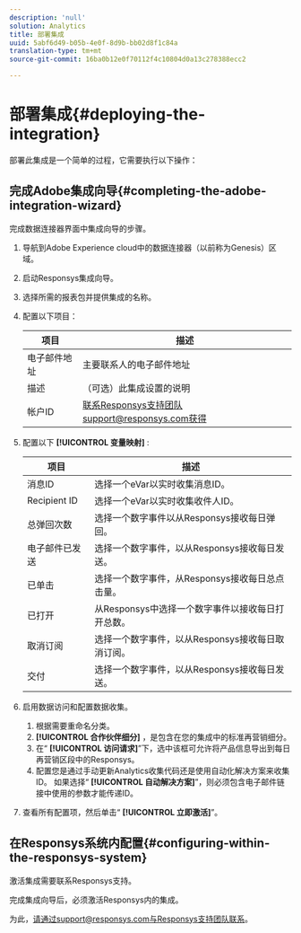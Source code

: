 ```yaml
---
description: 'null'
solution: Analytics
title: 部署集成
uuid: 5abf6d49-b05b-4e0f-8d9b-bb02d8f1c84a
translation-type: tm+mt
source-git-commit: 16ba0b12e0f70112f4c10804d0a13c278388ecc2

---
```



# 部署集成{#deploying-the-integration}

部署此集成是一个简单的过程，它需要执行以下操作：

## 完成Adobe集成向导{#completing-the-adobe-integration-wizard}

完成数据连接器界面中集成向导的步骤。

1. 导航到Adobe Experience cloud中的数据连接器（以前称为Genesis）区域。
1. 启动Responsys集成向导。
1. 选择所需的报表包并提供集成的名称。
1. 配置以下项目：

   | 项目 | 描述 |
   |---|---|
   | 电子邮件地址 | 主要联系人的电子邮件地址 |
   | 描述 | （可选）此集成设置的说明 |
   | 帐户ID | 联系Responsys支持团队support@responsys.com获得 |

1. 配置以下 **[!UICONTROL 变量映射]** :

   | 项目 | 描述 |
   |---|---|
   | 消息ID | 选择一个eVar以实时收集消息ID。 |
   | Recipient ID | 选择一个eVar以实时收集收件人ID。 |
   | 总弹回次数 | 选择一个数字事件以从Responsys接收每日弹回。 |
   | 电子邮件已发送 | 选择一个数字事件，以从Responsys接收每日发送。 |
   | 已单击 | 选择一个数字事件，从Responsys接收每日总点击量。 |
   | 已打开 | 从Responsys中选择一个数字事件以接收每日打开总数。 |
   | 取消订阅 | 选择一个数字事件，以从Responsys接收每日取消订阅。 |
   | 交付 | 选择一个数字事件，以从Responsys接收每日发送。 |

1. 启用数据访问和配置数据收集。
   1. 根据需要重命名分类。
   1. **[!UICONTROL 合作伙伴细分]** ，是包含在您的集成中的标准再营销细分。
   1. 在“ **[!UICONTROL 访问请求]**”下，选中该框可允许将产品信息导出到每日再营销区段中的Responsys。
   1. 配置您是通过手动更新Analytics收集代码还是使用自动化解决方案来收集ID。 如果选择“ **[!UICONTROL 自动解决方案]**”，则必须包含电子邮件链接中使用的参数才能传递ID。
1. 查看所有配置项，然后单击“ **[!UICONTROL 立即激活]**”。

## 在Responsys系统内配置{#configuring-within-the-responsys-system}

激活集成需要联系Responsys支持。

完成集成向导后，必须激活Responsys内的集成。

为此，请通过support@responsys.com与Responsys支持团队联系。
